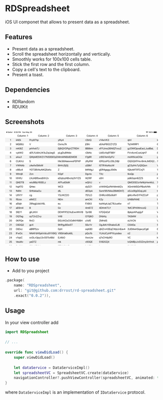 # RDSpreadsheet

iOS UI componet that allows to present data as a spreadsheet.

## Features

* Present data as a spreadsheet.
* Scroll the spreadsheet horizontally and vertically.
* Smoothly works for 100x100 cells table.
* Stick the first row and the first column.
* Copy a cell's text to the clipboard.
* Present a toast.

## Dependencies

* RDRandom
* RDUIKit

## Screenshots

![](./docs/screen.png)

## How to use

* Add to you project

```swift
.package(
    name: "RDSpreadsheet",
    url: "git@github.com:drrost/rd-spreadsheet.git"
    .exact("0.0.2")),
```

## Usage

In your view controller add

```swift
import RDSpreadsheet

// ...

override func viewDidLoad() {
    super.viewDidLoad()

    let dataService = DataServiceImpl()
    let spreadsheetVC = SpreadsheetVC.create(dataService)
    navigationController?.pushViewController(spreadsheetVC, animated: false)
}
```

where `DataServiceImpl` is an implementation of `IDataService` protocol.

